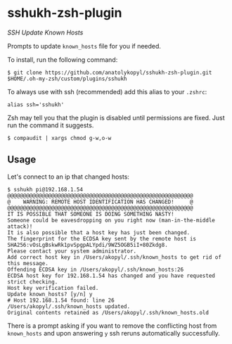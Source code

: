 # sshukh-zsh-plugin
*SSH Update Known Hosts*

Prompts to update `known_hosts` file for you if needed.

To install, run the following command:

```
$ git clone https://github.com/anatolykopyl/sshukh-zsh-plugin.git $HOME/.oh-my-zsh/custom/plugins/sshukh
```
To always use with ssh (recommended) add this alias to your `.zshrc`:
```
alias ssh='sshukh'
```
Zsh may tell you that the plugin is disabled until permissions are fixed. Just run the command it suggests.
```
$ compaudit | xargs chmod g-w,o-w
```

## Usage
Let's connect to an ip that changed hosts:
```
$ sshukh pi@192.168.1.54
@@@@@@@@@@@@@@@@@@@@@@@@@@@@@@@@@@@@@@@@@@@@@@@@@@@@@@@@@@@
@    WARNING: REMOTE HOST IDENTIFICATION HAS CHANGED!     @
@@@@@@@@@@@@@@@@@@@@@@@@@@@@@@@@@@@@@@@@@@@@@@@@@@@@@@@@@@@
IT IS POSSIBLE THAT SOMEONE IS DOING SOMETHING NASTY!
Someone could be eavesdropping on you right now (man-in-the-middle attack)!
It is also possible that a host key has just been changed.
The fingerprint for the ECDSA key sent by the remote host is
SHA256:vOsLgBskwRk1pvSpgpALYpdi/9WZ5OGB5iI+80Zkdg8.
Please contact your system administrator.
Add correct host key in /Users/akopyl/.ssh/known_hosts to get rid of this message.
Offending ECDSA key in /Users/akopyl/.ssh/known_hosts:26
ECDSA host key for 192.168.1.54 has changed and you have requested strict checking.
Host key verification failed.
Update known_hosts? [y/n] y
# Host 192.168.1.54 found: line 26
/Users/akopyl/.ssh/known_hosts updated.
Original contents retained as /Users/akopyl/.ssh/known_hosts.old
```
There is a prompt asking if you want to remove the conflicting host from `known_hosts` and upon answering `y` ssh reruns automatically successfully.
